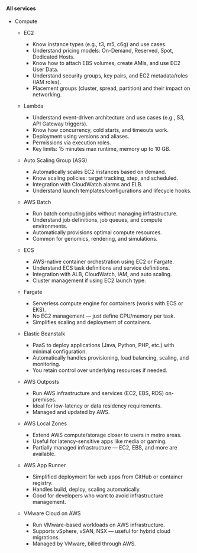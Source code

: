 #### All services

* Compute
  * EC2
    * Know instance types (e.g., t3, m5, c6g) and use cases.
    * Understand pricing models: On-Demand, Reserved, Spot, Dedicated Hosts.
    * Know how to attach EBS volumes, create AMIs, and use EC2 User Data.
    * Understand security groups, key pairs, and EC2 metadata/roles (IAM roles).
    * Placement groups (cluster, spread, partition) and their impact on networking.

  * Lambda
    * Understand event-driven architecture and use cases (e.g., S3, API Gateway triggers).
    * Know how concurrency, cold starts, and timeouts work.
    * Deployment using versions and aliases.
    * Permissions via execution roles.
    * Key limits: 15 minutes max runtime, memory up to 10 GB.

  * Auto Scaling Group (ASG)
    * Automatically scales EC2 instances based on demand.
    * Know scaling policies: target tracking, step, and scheduled.
    * Integration with CloudWatch alarms and ELB.
    * Understand launch templates/configurations and lifecycle hooks.

  * AWS Batch
    * Run batch computing jobs without managing infrastructure.
    * Understand job definitions, job queues, and compute environments.
    * Automatically provisions optimal compute resources.
    * Common for genomics, rendering, and simulations.

  * ECS
    * AWS-native container orchestration using EC2 or Fargate.
    * Understand ECS task definitions and service definitions.
    * Integration with ALB, CloudWatch, IAM, and auto scaling.
    * Cluster management if using EC2 launch type.

  * Fargate
    * Serverless compute engine for containers (works with ECS or EKS).
    * No EC2 management — just define CPU/memory per task.
    * Simplifies scaling and deployment of containers.

  * Elastic Beanstalk
    * PaaS to deploy applications (Java, Python, PHP, etc.) with minimal configuration.
    * Automatically handles provisioning, load balancing, scaling, and monitoring.
    * You retain control over underlying resources if needed.

  * AWS Outposts
    * Run AWS infrastructure and services (EC2, EBS, RDS) on-premises.
    * Ideal for low-latency or data residency requirements.
    * Managed and updated by AWS.

  * AWS Local Zones
    * Extend AWS compute/storage closer to users in metro areas.
    * Useful for latency-sensitive apps like media or gaming.
    * Partially managed infrastructure — EC2, EBS, and more are available.

  * AWS App Runner
    * Simplified deployment for web apps from GitHub or container registry.
    * Handles build, deploy, scaling automatically.
    * Good for developers who want to avoid infrastructure management.

  * VMware Cloud on AWS
    * Run VMware-based workloads on AWS infrastructure.
    * Supports vSphere, vSAN, NSX — useful for hybrid cloud migrations.
    * Managed by VMware, billed through AWS.


